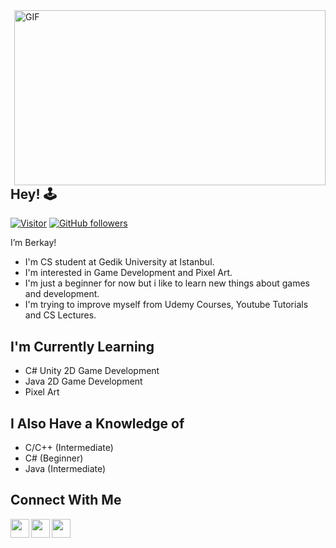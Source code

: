 <img align="right" alt="GIF" src="https://c.tenor.com/rCaIUO0MP-EAAAAC/mario-pixel-art.gif" width="498" height="280" />
<h2> Hey! 🕹️  </h2>

[![Visitor](https://visitor-badge.laobi.icu/badge?page_id=berkayw.berkayw)](https://github.com/berkayw) [![GitHub followers](https://img.shields.io/github/followers/berkayw.svg?style=social&label=Follow)](https://github.com/berkayw?tab=followers)

  I’m Berkay!
  <br />
    
* I'm CS student at Gedik University at Istanbul.
* I'm interested in Game Development and Pixel Art.
* I'm just a beginner for now but i like to learn new things about games and development.
* I'm trying to improve myself from Udemy Courses, Youtube Tutorials and CS Lectures.
<h2> I'm Currently Learning </h2>
 
 * C# Unity 2D Game Development
 * Java 2D Game Development
 * Pixel Art
<h2> I Also Have a Knowledge of </h2>

 * C/C++ (Intermediate)
 * C#    (Beginner)
 * Java  (Intermediate)
<h2> Connect With Me </h2>

[<img align="left" height="30" width="30" src="https://upload.wikimedia.org/wikipedia/commons/thumb/e/e7/Instagram_logo_2016.svg/2048px-Instagram_logo_2016.svg.png" />][instagram]
[<img align="left" height="30" width="30" src="https://static1.anpoimages.com/wordpress/wp-content/uploads/2020/10/06/icon-google-gmail-new.png?q=80&fit=crop&w=355&dpr=1.5" />][gmail]
[<img align="left" height="30" width="30" src="https://upload.wikimedia.org/wikipedia/commons/thumb/c/ca/LinkedIn_logo_initials.png/640px-LinkedIn_logo_initials.png" />][linkedin]

<br />

[instagram]: https://www.instagram.com/berkayw_
[gmail]: mailto:berkayw737@gmail.com
[linkedin]: https://www.linkedin.com/in/berkayw/
